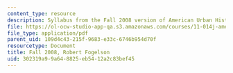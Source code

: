 ```yaml
---
content_type: resource
description: Syllabus from the Fall 2008 version of American Urban History II.
file: https://ol-ocw-studio-app-qa.s3.amazonaws.com/courses/11-014j-american-urban-history-ii-fall-2011/302319a99a648825eb5412a2c83bef45_MIT11_014JF11_syllf08.pdf
file_type: application/pdf
parent_uid: 109d4c43-215f-9683-e33c-6746b954d70f
resourcetype: Document
title: Fall 2008, Robert Fogelson
uid: 302319a9-9a64-8825-eb54-12a2c83bef45
---
```

